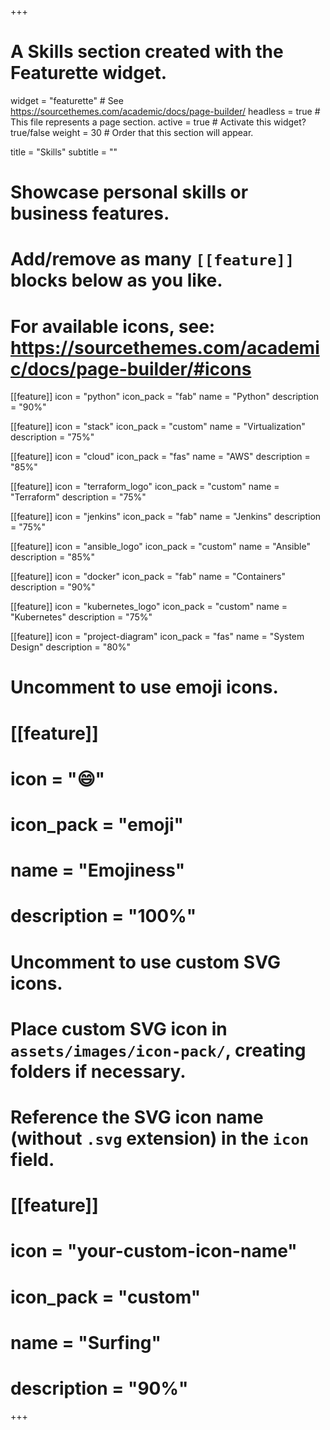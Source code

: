 +++
# A Skills section created with the Featurette widget.
widget = "featurette"  # See https://sourcethemes.com/academic/docs/page-builder/
headless = true  # This file represents a page section.
active = true  # Activate this widget? true/false
weight = 30  # Order that this section will appear.

title = "Skills"
subtitle = ""

# Showcase personal skills or business features.
# 
# Add/remove as many `[[feature]]` blocks below as you like.
# 
# For available icons, see: https://sourcethemes.com/academic/docs/page-builder/#icons

[[feature]]
  icon = "python"
  icon_pack = "fab"
  name = "Python"
  description = "90%"
  
[[feature]]
  icon = "stack"
  icon_pack = "custom"
  name = "Virtualization"
  description = "75%"
  
[[feature]]
  icon = "cloud"
  icon_pack = "fas"
  name = "AWS"
  description = "85%"
  
[[feature]]
  icon = "terraform_logo"
  icon_pack = "custom"
  name = "Terraform"
  description = "75%"
  
[[feature]]
  icon = "jenkins"
  icon_pack = "fab"
  name = "Jenkins"
  description = "75%"
  
[[feature]]
  icon = "ansible_logo"
  icon_pack = "custom"
  name = "Ansible"
  description = "85%"
  
[[feature]]
  icon = "docker"
  icon_pack = "fab"
  name = "Containers"
  description = "90%"
  
[[feature]]
  icon = "kubernetes_logo"
  icon_pack = "custom"
  name = "Kubernetes"
  description = "75%"

[[feature]]
  icon = "project-diagram"
  icon_pack = "fas"
  name = "System Design"
  description = "80%"

# Uncomment to use emoji icons.
# [[feature]]
#  icon = ":smile:"
#  icon_pack = "emoji"
#  name = "Emojiness"
#  description = "100%"  

# Uncomment to use custom SVG icons.
# Place custom SVG icon in `assets/images/icon-pack/`, creating folders if necessary.
# Reference the SVG icon name (without `.svg` extension) in the `icon` field.
# [[feature]]
#  icon = "your-custom-icon-name"
#  icon_pack = "custom"
#  name = "Surfing"
#  description = "90%"

+++
